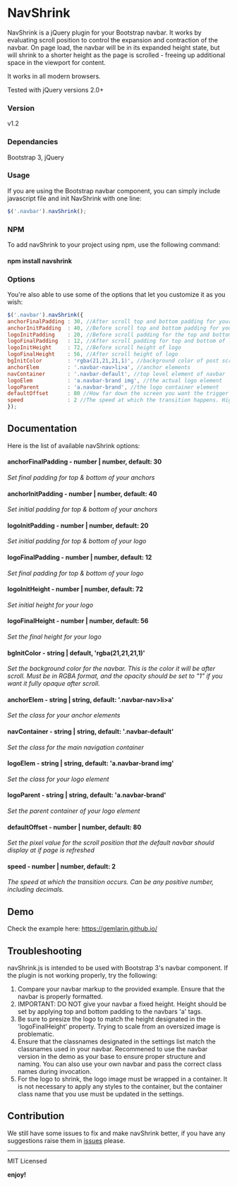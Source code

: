 # NavShrink

NavShrink is a jQuery plugin for your Bootstrap navbar. It works by evaluating scroll position to control the expansion and contraction of the navbar. On page load, the navbar will be in its expanded height state, but will shrink to a shorter height as the page is scrolled - freeing up additional space in the viewport for content.

It works in all modern browsers.

Tested with jQuery versions 2.0+

### Version
v1.2

### Dependancies

Bootstrap 3, jQuery

### Usage

If you are using the Bootstrap navbar component, you can simply include javascript file and init NavShrink with one line:

```javascript
$('.navbar').navShrink();
```

### NPM
To add navShrink to your project using npm, use the following command:
#### npm install navshrink

### Options

You're also able to use some of the options that let you customize it as you wish:

```javascript
$('.navbar').navShrink({
anchorFinalPadding : 30, //After scroll top and bottom padding for your anchors
anchorInitPadding  : 40, //Before scroll top and bottom padding for your anchors
logoInitPadding    : 20, //Before scroll padding for the top and bottom of logo
logoFinalPadding   : 12, //After scroll padding for top and bottom of logo
logoInitHeight     : 72, //Before scroll height of logo
logoFinalHeight    : 56, //After scroll height of logo
bgInitColor        : 'rgba(21,21,21,1)', //background color of post scroll navbar. MUST be in RGBA with an opacity of 1.
anchorElem         : '.navbar-nav>li>a', //anchor elements
navContainer       : '.navbar-default', //top level element of navbar
logoElem           : 'a.navbar-brand img', //the actual logo element
logoParent         : 'a.navbar-brand', //the logo container element
defaultOffset      : 80 //How far down the screen you want the trigger for the automatic navbar to occur
speed              : 2 //The speed at which the transition happens. Higher numbers means faster trasition. 
});

```

## Documentation

Here is the list of available navShrink options:

#### anchorFinalPadding - number | number, default: 30

_Set final padding for top & bottom of your anchors_

#### anchorInitPadding - number | number, default: 40

_Set initial padding for top & bottom of your anchors_

#### logoInitPadding - number | number, default: 20

_Set initial padding for top & bottom of your logo_

#### logoFinalPadding  - number | number, default: 12

_Set final padding for top & bottom of your logo_

#### logoInitHeight - number | number, default: 72

_Set initial height for your logo_

#### logoFinalHeight - number | number, default: 56

_Set the final height for your logo_

#### bgInitColor  - string | default, 'rgba(21,21,21,1)'

_Set the background color for the navbar. This is the color it will be after scroll. Must be in RGBA format, and the opacity should be set to "1" if you want it fully opaque after scroll._

#### anchorElem  - string | string, default: '.navbar-nav>li>a'

_Set the class for your anchor elements_

#### navContainer  - string | string, default: '.navbar-default'

_Set the class for the main navigation container_

#### logoElem - string | string, default: 'a.navbar-brand img'

_Set the class for your logo element_

#### logoParent - string | string, default: 'a.navbar-brand'

_Set the parent container of your logo element_

#### defaultOffset - number | number, default: 80

_Set the pixel value for the scroll position that the default navbar should display at if page is refreshed_

#### speed - number | number, default: 2

_The speed at which the transition occurs. Can be any positive number, including decimals._

## Demo

Check the example here: https://gemlarin.github.io/

## Troubleshooting

navShrink.js is intended to be used with Bootstrap 3's navbar component. If the plugin is not working properly, try the following:

1. Compare your navbar markup to the provided example. Ensure that the navbar is properly formatted.
2. IMPORTANT: DO NOT give your navbar a fixed height.  Height should be set by applying top and bottom padding to the navbars 'a' tags.
3. Be sure to presize the logo to match the height designated in the 'logoFinalHeight' property. Trying to scale from an oversized image is problematic.
4. Ensure that the classnames designated in the settings list match the classnames used in your navbar. Recommened to use the navbar version in the demo as your base to ensure proper structure and naming. You can also use your own navbar and pass the correct class names during invocation.
5. For the logo to shrink, the logo image must be wrapped in a container. It is not necessary to apply any styles to the container, but the container class name that you use must be updated in the settings.

## Contribution

We still have some issues to fix and make navShrink better, if you have any suggestions raise them in [issues](https://github.com/gemlarin/shrinkNav/issues) please.

---

MIT Licensed

**enjoy!**